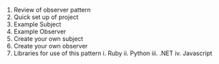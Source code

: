 1. Review of observer pattern
2. Quick set up of project
3. Example Subject
4. Example Observer
5. Create your own subject
6. Create your own observer
7. Libraries for use of this pattern
  i. Ruby
  ii. Python
  iii. .NET
  iv. Javascript
